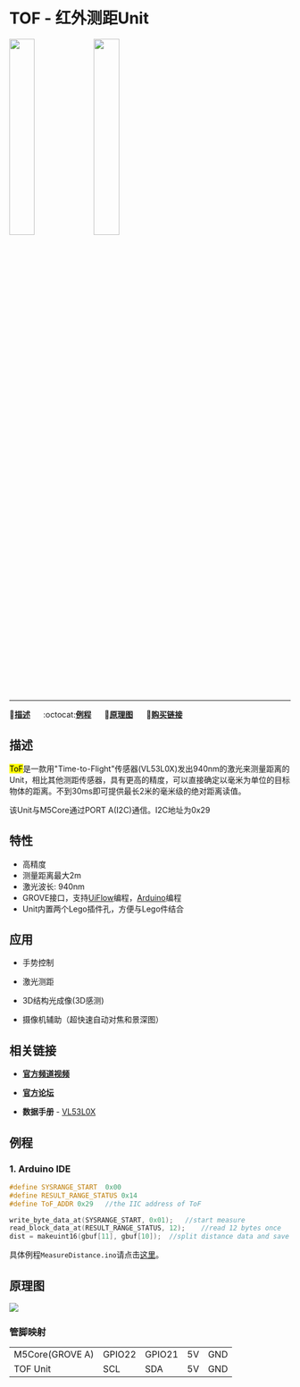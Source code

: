 # TOF - 红外测距Unit

<img src="assets/img/product_pics/units/M5GO_Unit_tof.png" width="30%" height="30%"><img src="assets/img/product_pics/units/unit_tof_grove_a.png" width="30%" height="30%">

***

:memo:**[描述](#描述)**&nbsp;&nbsp;&nbsp;&nbsp;&nbsp;&nbsp;:octocat:**[例程](#例程)**&nbsp;&nbsp;&nbsp;&nbsp;&nbsp;&nbsp;:electric_plug:**[原理图](#原理图)**&nbsp;&nbsp;&nbsp;&nbsp;&nbsp;&nbsp;🛒**[购买链接](https://item.taobao.com/item.htm?spm=a1z10.3-c.w4002-1172588106.40.3a93425e5PQbBs&id=580005945330)**

## 描述

<mark>ToF</mark>是一款用"Time-to-Flight"传感器(VL53L0X)发出940nm的激光来测量距离的Unit，相比其他测距传感器，具有更高的精度，可以直接确定以毫米为单位的目标物体的距离。不到30ms即可提供最长2米的毫米级的绝对距离读值。

该Unit与M5Core通过PORT A(I2C)通信。I2C地址为0x29

## 特性

-  高精度
-  测量距离最大2m
-  激光波长: 940nm
-  GROVE接口，支持[UiFlow](http://flow.m5stack.com)编程，[Arduino](http://www.arduino.cc)编程
-  Unit内置两个Lego插件孔，方便与Lego件结合

## 应用

- 手势控制

- 激光测距

- 3D结构光成像(3D感测)

- 摄像机辅助（超快速自动对焦和景深图）

## 相关链接

- **[官方频道视频](https://i.youku.com/i/UNjE1ODA2MzE0OA==?spm=a2hzp.8253869.0.0)**

- **[官方论坛](http://forum.m5stack.com/)**

-  **数据手册** - [VL53L0X](https://pdf1.alldatasheet.com/datasheet-pdf/view/948120/STMICROELECTRONICS/VL53L0X.html)

## 例程

### 1. Arduino IDE

```c++
#define SYSRANGE_START  0x00
#define RESULT_RANGE_STATUS 0x14
#define ToF_ADDR 0x29   //the IIC address of ToF

write_byte_data_at(SYSRANGE_START, 0x01);   //start measure
read_block_data_at(RESULT_RANGE_STATUS, 12);    //read 12 bytes once
dist = makeuint16(gbuf[11], gbuf[10]);  //split distance data and save at "dist"
```

具体例程`MeasureDistance.ino`请点击[这里](https://github.com/m5stack/M5-ProductExampleCodes/tree/master/Units/TOF/Arduino)。

<!-- ### 2. UIFlow

<img src="assets/img/product_pics/units/unit_example/example_unit_tof_01.png" width="30%" height="30%"> <img src="assets/img/product_pics/units/unit_example/example_unit_tof_02.png" width="55%" height="55%">

具体例程请点击[这里](https://github.com/m5stack/M5-ProductExampleCodes/tree/master/Units/TOF/UIFlow)。 -->

## 原理图

<img src="assets/img/product_pics/units/tof_sch.JPG">

### 管脚映射

<table>
 <tr><td>M5Core(GROVE A)</td><td>GPIO22</td><td>GPIO21</td><td>5V</td><td>GND</td></tr>
 <tr><td>TOF Unit</td><td>SCL</td><td>SDA</td><td>5V</td><td>GND</td></tr>
</table>